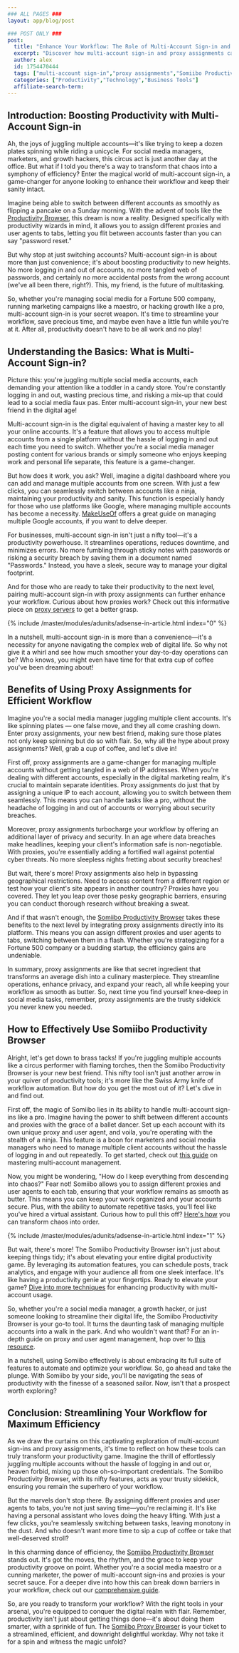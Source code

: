 ```yaml
---
### ALL PAGES ###
layout: app/blog/post

### POST ONLY ###
post:
  title: "Enhance Your Workflow: The Role of Multi-Account Sign-in and Proxy Assignments"
  excerpt: "Discover how multi-account sign-in and proxy assignments can enhance productivity for social media managers and marketers using the Somiibo Productivity Browser."
  author: alex
  id: 1754470444
  tags: ["multi-account sign-in","proxy assignments","Somiibo Productivity Browser","workflow automation","productivity tools"]
  categories: ["Productivity","Technology","Business Tools"]
  affiliate-search-term: 
---
```


## Introduction: Boosting Productivity with Multi-Account Sign-in

Ah, the joys of juggling multiple accounts—it's like trying to keep a dozen plates spinning while riding a unicycle. For social media managers, marketers, and growth hackers, this circus act is just another day at the office. But what if I told you there's a way to transform that chaos into a symphony of efficiency? Enter the magical world of multi-account sign-in, a game-changer for anyone looking to enhance their workflow and keep their sanity intact.

Imagine being able to switch between different accounts as smoothly as flipping a pancake on a Sunday morning. With the advent of tools like the [Productivity Browser](https://productivitybrowser.com), this dream is now a reality. Designed specifically with productivity wizards in mind, it allows you to assign different proxies and user agents to tabs, letting you flit between accounts faster than you can say "password reset."

But why stop at just switching accounts? Multi-account sign-in is about more than just convenience; it's about boosting productivity to new heights. No more logging in and out of accounts, no more tangled web of passwords, and certainly no more accidental posts from the wrong account (we've all been there, right?). This, my friend, is the future of multitasking.

So, whether you're managing social media for a Fortune 500 company, running marketing campaigns like a maestro, or hacking growth like a pro, multi-account sign-in is your secret weapon. It's time to streamline your workflow, save precious time, and maybe even have a little fun while you're at it. After all, productivity doesn't have to be all work and no play!

## Understanding the Basics: What is Multi-Account Sign-in?

Picture this: you're juggling multiple social media accounts, each demanding your attention like a toddler in a candy store. You're constantly logging in and out, wasting precious time, and risking a mix-up that could lead to a social media faux pas. Enter multi-account sign-in, your new best friend in the digital age!

Multi-account sign-in is the digital equivalent of having a master key to all your online accounts. It's a feature that allows you to access multiple accounts from a single platform without the hassle of logging in and out each time you need to switch. Whether you're a social media manager posting content for various brands or simply someone who enjoys keeping work and personal life separate, this feature is a game-changer.

But how does it work, you ask? Well, imagine a digital dashboard where you can add and manage multiple accounts from one screen. With just a few clicks, you can seamlessly switch between accounts like a ninja, maintaining your productivity and sanity. This function is especially handy for those who use platforms like Google, where managing multiple accounts has become a necessity. [MakeUseOf](https://www.makeuseof.com/tag/multiple-google-accounts/) offers a great guide on managing multiple Google accounts, if you want to delve deeper.

For businesses, multi-account sign-in isn't just a nifty tool—it's a productivity powerhouse. It streamlines operations, reduces downtime, and minimizes errors. No more fumbling through sticky notes with passwords or risking a security breach by saving them in a document named "Passwords." Instead, you have a sleek, secure way to manage your digital footprint.

And for those who are ready to take their productivity to the next level, pairing multi-account sign-in with proxy assignments can further enhance your workflow. Curious about how proxies work? Check out this informative piece on [proxy servers](https://www.cloudflare.com/learning/cdn/what-is-a-proxy-server/) to get a better grasp.

{% include /master/modules/adunits/adsense-in-article.html index="0" %}

In a nutshell, multi-account sign-in is more than a convenience—it's a necessity for anyone navigating the complex web of digital life. So why not give it a whirl and see how much smoother your day-to-day operations can be? Who knows, you might even have time for that extra cup of coffee you've been dreaming about!

## Benefits of Using Proxy Assignments for Efficient Workflow

Imagine you're a social media manager juggling multiple client accounts. It's like spinning plates — one false move, and they all come crashing down. Enter proxy assignments, your new best friend, making sure those plates not only keep spinning but do so with flair. So, why all the hype about proxy assignments? Well, grab a cup of coffee, and let's dive in!

First off, proxy assignments are a game-changer for managing multiple accounts without getting tangled in a web of IP addresses. When you're dealing with different accounts, especially in the digital marketing realm, it's crucial to maintain separate identities. Proxy assignments do just that by assigning a unique IP to each account, allowing you to switch between them seamlessly. This means you can handle tasks like a pro, without the headache of logging in and out of accounts or worrying about security breaches.

Moreover, proxy assignments turbocharge your workflow by offering an additional layer of privacy and security. In an age where data breaches make headlines, keeping your client's information safe is non-negotiable. With proxies, you're essentially adding a fortified wall against potential cyber threats. No more sleepless nights fretting about security breaches!

But wait, there's more! Proxy assignments also help in bypassing geographical restrictions. Need to access content from a different region or test how your client's site appears in another country? Proxies have you covered. They let you leap over those pesky geographic barriers, ensuring you can conduct thorough research without breaking a sweat. 

And if that wasn't enough, the [Somiibo Productivity Browser](https://productivitybrowser.com/blog/unlocking-new-levels-of-efficiency-how-the-somiibo-productivity-browser-can-transform-your-workflow) takes these benefits to the next level by integrating proxy assignments directly into its platform. This means you can assign different proxies and user agents to tabs, switching between them in a flash. Whether you're strategizing for a Fortune 500 company or a budding startup, the efficiency gains are undeniable.

In summary, proxy assignments are like that secret ingredient that transforms an average dish into a culinary masterpiece. They streamline operations, enhance privacy, and expand your reach, all while keeping your workflow as smooth as butter. So, next time you find yourself knee-deep in social media tasks, remember, proxy assignments are the trusty sidekick you never knew you needed.

## How to Effectively Use Somiibo Productivity Browser

Alright, let's get down to brass tacks! If you're juggling multiple accounts like a circus performer with flaming torches, then the Somiibo Productivity Browser is your new best friend. This nifty tool isn't just another arrow in your quiver of productivity tools; it's more like the Swiss Army knife of workflow automation. But how do you get the most out of it? Let's dive in and find out.

First off, the magic of Somiibo lies in its ability to handle multi-account sign-ins like a pro. Imagine having the power to shift between different accounts and proxies with the grace of a ballet dancer. Set up each account with its own unique proxy and user agent, and voila, you're operating with the stealth of a ninja. This feature is a boon for marketers and social media managers who need to manage multiple client accounts without the hassle of logging in and out repeatedly. To get started, check out [this guide](https://productivitybrowser.com/blog/can-the-somiibo-productivity-browser-enhance-your-multi-account-management-skills) on mastering multi-account management.

Now, you might be wondering, "How do I keep everything from descending into chaos?" Fear not! Somiibo allows you to assign different proxies and user agents to each tab, ensuring that your workflow remains as smooth as butter. This means you can keep your work organized and your accounts secure. Plus, with the ability to automate repetitive tasks, you'll feel like you've hired a virtual assistant. Curious how to pull this off? [Here's how](https://productivitybrowser.com/blog/from-chaos-to-order-how-productivity-browser-revolutionizes-workflow-automation) you can transform chaos into order.

{% include /master/modules/adunits/adsense-in-article.html index="1" %}

But wait, there's more! The Somiibo Productivity Browser isn't just about keeping things tidy; it's about elevating your entire digital productivity game. By leveraging its automation features, you can schedule posts, track analytics, and engage with your audience all from one sleek interface. It's like having a productivity genie at your fingertips. Ready to elevate your game? [Dive into more techniques](https://productivitybrowser.com/blog/elevate-your-digital-productivity-techniques-for-multi-account-users) for enhancing productivity with multi-account usage.

So, whether you're a social media manager, a growth hacker, or just someone looking to streamline their digital life, the Somiibo Productivity Browser is your go-to tool. It turns the daunting task of managing multiple accounts into a walk in the park. And who wouldn't want that? For an in-depth guide on proxy and user agent management, hop over to [this resource](https://productivitybrowser.com/blog/mastering-productivity-a-guide-to-effective-proxy-and-user-agent-management).

In a nutshell, using Somiibo effectively is about embracing its full suite of features to automate and optimize your workflow. So, go ahead and take the plunge. With Somiibo by your side, you'll be navigating the seas of productivity with the finesse of a seasoned sailor. Now, isn't that a prospect worth exploring?

## Conclusion: Streamlining Your Workflow for Maximum Efficiency

As we draw the curtains on this captivating exploration of multi-account sign-ins and proxy assignments, it's time to reflect on how these tools can truly transform your productivity game. Imagine the thrill of effortlessly juggling multiple accounts without the hassle of logging in and out or, heaven forbid, mixing up those oh-so-important credentials. The Somiibo Productivity Browser, with its nifty features, acts as your trusty sidekick, ensuring you remain the superhero of your workflow.

But the marvels don't stop there. By assigning different proxies and user agents to tabs, you're not just saving time—you're reclaiming it. It's like having a personal assistant who loves doing the heavy lifting. With just a few clicks, you're seamlessly switching between tasks, leaving monotony in the dust. And who doesn't want more time to sip a cup of coffee or take that well-deserved stroll?

In this charming dance of efficiency, the [Somiibo Productivity Browser](https://productivitybrowser.com/blog/transform-your-workflow-advanced-techniques-with-the-somiibo-browser) stands out. It's got the moves, the rhythm, and the grace to keep your productivity groove on point. Whether you're a social media maestro or a cunning marketer, the power of multi-account sign-ins and proxies is your secret sauce. For a deeper dive into how this can break down barriers in your workflow, check out our [comprehensive guide](https://productivitybrowser.com/blog/breaking-down-the-barriers-how-the-somiibo-productivity-browser-enhances-your-workflow).

So, are you ready to transform your workflow? With the right tools in your arsenal, you're equipped to conquer the digital realm with flair. Remember, productivity isn't just about getting things done—it's about doing them smarter, with a sprinkle of fun. The [Somiibo Proxy Browser](https://productivitybrowser.com/blog/automate-your-social-media-tasks-a-deep-dive-into-the-somiibo-proxy-browser) is your ticket to a streamlined, efficient, and downright delightful workday. Why not take it for a spin and witness the magic unfold?
